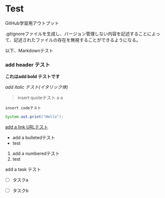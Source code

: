 # Test

GitHub学習用アウトプット

.gitignoreファイルを生成し、バージョン管理しない内容を記述することによって、記述されたファイルの存在を無視することができるようになる。

以下、Markdownテスト

### add header テスト

**これはadd bold テストです**

_add italic テスト(イタリック体)_

> insert quoteテスト
a
a

`insert codeテスト`  
```java
System.out.print("Hello");
```

[add a link URLテスト](https://www.google.com/)

- add a bulletedテスト
- test

1. add a numberedテスト
2. test

add a task テスト
- [ ] タスクa
- [ ] タスクb

